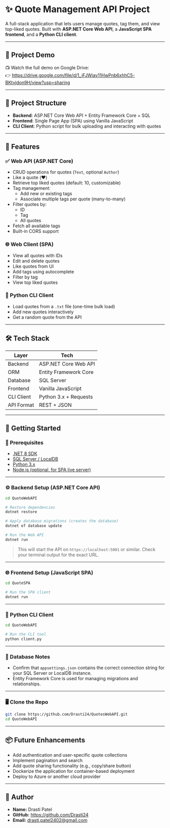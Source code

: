 # ✨ Quote Management API Project

A full-stack application that lets users manage quotes, tag them, and view top-liked quotes. Built with **ASP.NET Core Web API**, a **JavaScript SPA frontend**, and a **Python CLI client**.

---

## 🎥 Project Demo

📺 Watch the full demo on Google Drive:  
👉 https://drive.google.com/file/d/1_jFJWiav11HwPnb6xhhC5-BKtvjdon9H/view?usp=sharing

---

## 🚀 Project Structure

- **Backend**: ASP.NET Core Web API + Entity Framework Core + SQL
- **Frontend**: Single Page App (SPA) using Vanilla JavaScript
- **CLI Client**: Python script for bulk uploading and interacting with quotes

---

## 🧠 Features

### ✅ Web API (ASP.NET Core)
- CRUD operations for quotes (`Text`, optional `Author`)
- Like a quote (❤️)
- Retrieve top liked quotes (default: 10, customizable)
- Tag management:
  - Add new or existing tags
  - Associate multiple tags per quote (many-to-many)
- Filter quotes by:
  - ID
  - Tag
  - All quotes
- Fetch all available tags
- Built-in CORS support

### 🌐 Web Client (SPA)
- View all quotes with IDs
- Edit and delete quotes
- Like quotes from UI
- Add tags using autocomplete
- Filter by tag
- View top liked quotes

### 🐍 Python CLI Client
- Load quotes from a `.txt` file (one-time bulk load)
- Add new quotes interactively
- Get a random quote from the API

---

## 🛠️ Tech Stack

| Layer       | Tech                      |
|-------------|---------------------------|
| Backend     | ASP.NET Core Web API      |
| ORM         | Entity Framework Core     |
| Database    | SQL Server                |
| Frontend    | Vanilla JavaScript        |
| CLI Client  | Python 3.x + Requests     |
| API Format  | REST + JSON               |

---

## 🧪 Getting Started

### 🔧 Prerequisites
- [.NET 8 SDK](https://dotnet.microsoft.com/download)
- [SQL Server / LocalDB](https://www.microsoft.com/en-us/sql-server/sql-server-downloads)
- [Python 3.x](https://www.python.org/)
- [Node.js (optional, for SPA live server)](https://nodejs.org/)

---

### ⚙️ Backend Setup (ASP.NET Core API)

```bash
cd QuoteWebAPI

# Restore dependencies
dotnet restore

# Apply database migrations (creates the database)
dotnet ef database update

# Run the Web API
dotnet run
```

> This will start the API on `https://localhost:5001` or similar. Check your terminal output for the exact URL.

---

### 🌐 Frontend Setup (JavaScript SPA)

```bash
cd QuoteSPA

# Run the SPA client
dotnet run

```

---

### 🐍 Python CLI Client

```bash
cd QuoteWebAPI

# Run the CLI tool
python client.py
```

---

### 🧩 Database Notes

- Confirm that `appsettings.json` contains the correct connection string for your SQL Server or LocalDB instance.
- Entity Framework Core is used for managing migrations and relationships.

---

### 🖥️ Clone the Repo

```bash
git clone https://github.com/Drasti24/QuotesWebAPI.git
cd QuoteWebAPI
```

---

## 📦 Future Enhancements

- Add authentication and user-specific quote collections
- Implement pagination and search
- Add quote sharing functionality (e.g., copy/share button)
- Dockerize the application for container-based deployment
- Deploy to Azure or another cloud provider

---

## 👤 Author

- **Name:** Drasti Patel  
- **GitHub:** https://github.com/Drasti24
- **Email:** drasti.patel2402@gmail.com
